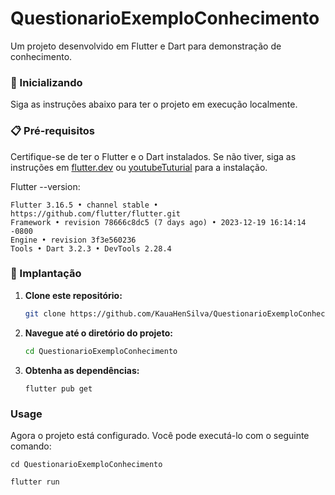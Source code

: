 # QuestionarioExemploConhecimento

Um projeto desenvolvido em Flutter e Dart para demonstração de conhecimento.

### 🚀 Inicializando

Siga as instruções abaixo para ter o projeto em execução localmente.

### 📋 Pré-requisitos

Certifique-se de ter o Flutter e o Dart instalados. Se não tiver, siga as instruções em [flutter.dev](https://flutter.dev/docs/get-started/install) ou [youtubeTuturial]((https://www.youtube.com/watch?v=7Kpd6eprz4k)) para a instalação.

Flutter --version:

  ```
  Flutter 3.16.5 • channel stable • https://github.com/flutter/flutter.git
  Framework • revision 78666c8dc5 (7 days ago) • 2023-12-19 16:14:14 -0800
  Engine • revision 3f3e560236
  Tools • Dart 3.2.3 • DevTools 2.28.4
  ```
  


### 🔧 Implantação

1. **Clone este repositório:**

    ```bash
    git clone https://github.com/KauaHenSilva/QuestionarioExemploConhecimento.git
    ```

2. **Navegue até o diretório do projeto:**

    ```bash
    cd QuestionarioExemploConhecimento
    ```

3. **Obtenha as dependências:**

    ```
    flutter pub get
    ```

### Usage

Agora o projeto está configurado. Você pode executá-lo com o seguinte comando:

    cd QuestionarioExemploConhecimento

    flutter run

